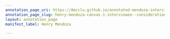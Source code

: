 ```yaml
---
annotation_page_uri: https://Amcclu.github.io/annotated-mendoza-interview/annotations/henry-mendoza-canvas-1-interviewee--consideration--reminiscing-.json
annotation_page_slug: henry-mendoza-canvas-1-interviewee--consideration--reminiscing-
layout: annotation_page
manifest_label: Henry Mendoza

---
```

